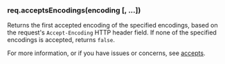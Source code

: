 <h3 id='req.acceptsEncodings'>req.acceptsEncodings(encoding [, ...])</h3>

Returns the first accepted encoding of the specified encodings, based on the request's `Accept-Encoding` HTTP header field. If none of the specified encodings is accepted, returns `false`.

For more information, or if you have issues or concerns, see [accepts](https://github.com/expressjs/accepts).
